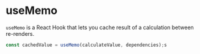 # useMemo

`useMemo` is a React Hook that lets you cache result of a calculation between re-renders.

```javascript
const cachedValue = useMemo(calculateValue, dependencies);s
```